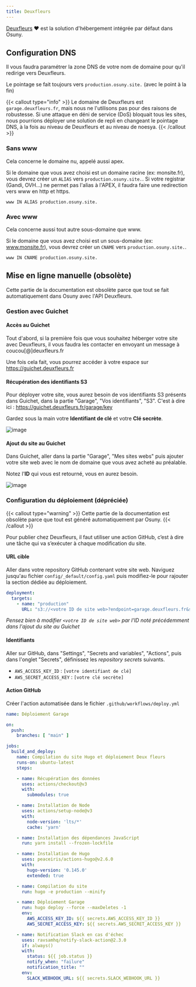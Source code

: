 ```yaml
---
title: Deuxfleurs
---
```



[Deuxfleurs](https://www.deuxfleurs.fr) ❤️ est la solution d'hébergement intégrée par défaut dans Osuny.

## Configuration DNS

Il vous faudra paramétrer la zone DNS de votre nom de domaine pour qu'il redirige vers Deuxfleurs.

Le pointage se fait toujours vers `production.osuny.site.` (avec le point à la fin)

{{< callout type="info" >}}
  Le domaine de Deuxfleurs est `garage.deuxfleurs.fr`, mais nous ne l'utilisons pas pour des raisons de robustesse.
  Si une attaque en déni de service (DoS) bloquait tous les sites, nous pourrions déployer une solution de repli en changeant le pointage DNS, à la fois au niveau de Deuxfleurs et au niveau de noesya.
{{< /callout >}}

### Sans www 

Cela concerne le domaine nu, appelé aussi apex.

Si le domaine que vous avez choisi est un domaine racine (ex: monsite.fr), vous devrez créer un `ALIAS` vers `production.osuny.site.`. Si votre registrar (Gandi, OVH...) ne permet pas l'alias à l'APEX, il faudra faire une redirection vers www en http et https.

```DNS
www IN ALIAS production.osuny.site.
```

### Avec www
  
Cela concerne aussi tout autre sous-domaine que www.

Si le domaine que vous avez choisi est un sous-domaine (ex: www.monsite.fr), vous devrez créer un `CNAME` vers `production.osuny.site.`.

```DNS
www IN CNAME production.osuny.site.
```

## Mise en ligne manuelle (obsolète)

Cette partie de la documentation est obsolète parce que tout se fait automatiquement dans Osuny avec l'API Deuxfleurs.

### Gestion avec Guichet


#### Accès au Guichet

Tout d'abord, si la première fois que vous souhaitez héberger votre site avec Deuxfleurs, il vous faudra les contacter en envoyant un message à coucou[@]deuxfleurs.fr

Une fois cela fait, vous pourrez accéder à votre espace sur https://guichet.deuxfleurs.fr

#### Récupération des identifiants S3

Pour déployer votre site, vous aurez besoin de vos identifiants S3 présents dans Guichet, dans la partie "Garage", "Vos identifiants", "S3". C'est à dire ici : https://guichet.deuxfleurs.fr/garage/key

Gardez sous la main votre **Identifiant de clé** et votre **Clé secrète**.

![image](https://github.com/noesya/osuny-developers/assets/7761386/a3e71c70-3ba5-46a4-b6b2-856efaf1169d)

#### Ajout du site au Guichet

Dans Guichet, aller dans la partie "Garage", "Mes sites webs" puis ajouter votre site web avec le nom de domaine que vous avez acheté au préalable.

Notez l'**ID** qui vous est retourné, vous en aurez besoin.

![image](https://github.com/noesya/osuny-developers/assets/7761386/33abdf14-7a59-4fbd-8aac-64422d55ece5)


### Configuration du déploiement (dépréciée)

{{< callout type="warning" >}}
Cette partie de la documentation est obsolète parce que tout est généré automatiquement par Osuny.
{{< /callout >}}

Pour publier chez Deuxfleurs, il faut utiliser une action GitHub, c’est à dire une tâche qui va s’exécuter à chaque modification du site.

#### URL cible

Aller dans votre repository GitHub contenant votre site web. Naviguez jusqu'au fichier `config/_default/config.yaml` puis modifiez-le pour rajouter la section dédiée au déploiement.

```yaml
deployment:
  targets:
    - name: "production"
      URL: "s3://<votre ID de site web>?endpoint=garage.deuxfleurs.fr&s3ForcePathStyle=true&region=garage"
```

*Pensez bien à modifier `<votre ID de site web>` par l'ID noté précédemment dans l'ajout du site au Guichet*

#### Identifiants

Aller sur GitHub, dans "Settings", "Secrets and variables", "Actions", puis dans l'onglet "Secrets", définissez les *repository secrets* suivants.
- `AWS_ACCESS_KEY_ID` : `[votre identifiant de clé]`
- `AWS_SECRET_ACCESS_KEY` : `[votre clé secrète]`

#### Action GitHub

Créer l'action automatisée dans le fichier `.github/workflows/deploy.yml`

```yaml
name: Déploiement Garage

on:
  push:
    branches: [ "main" ]

jobs:
  build_and_deploy:
    name: Compilation du site Hugo et déploiement Deux fleurs
    runs-on: ubuntu-latest
    steps:

    - name: Récupération des données
      uses: actions/checkout@v3
      with:
        submodules: true

    - name: Installation de Node
      uses: actions/setup-node@v3
      with:
        node-version: 'lts/*'
        cache: 'yarn'

    - name: Installation des dépendances JavaScript
      run: yarn install --frozen-lockfile

    - name: Installation de Hugo
      uses: peaceiris/actions-hugo@v2.6.0
      with:
        hugo-version: '0.145.0'
        extended: true

    - name: Compilation du site
      run: hugo -e production --minify

    - name: Déploiement Garage
      run: hugo deploy --force --maxDeletes -1
      env:
        AWS_ACCESS_KEY_ID: ${{ secrets.AWS_ACCESS_KEY_ID }}
        AWS_SECRET_ACCESS_KEY: ${{ secrets.AWS_SECRET_ACCESS_KEY }}

    - name: Notification Slack en cas d'échec
      uses: ravsamhq/notify-slack-action@2.3.0
      if: always()
      with:
        status: ${{ job.status }}
        notify_when: "failure"
        notification_title: ""
      env:
        SLACK_WEBHOOK_URL: ${{ secrets.SLACK_WEBHOOK_URL }}
```
